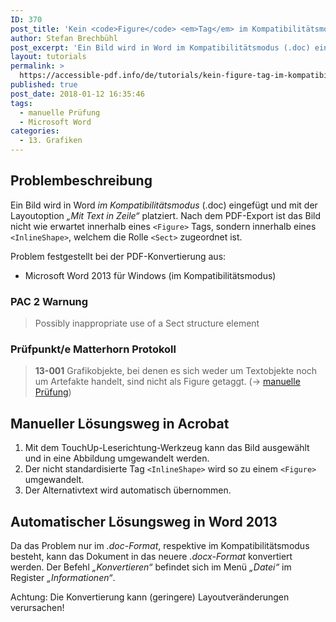 ```yaml
---
ID: 370
post_title: 'Kein <code>Figure</code> <em>Tag</em> im Kompatibilitätsmodus'
author: Stefan Brechbühl
post_excerpt: 'Ein Bild wird in Word im Kompatibilitätsmodus (.doc) eingefügt und mit der Layoutoption „Mit Text in Zeile“ platziert. Nach dem PDF-Export ist das Bild nicht wie erwartet innerhalb eines &lt;Figure&gt;-Tags, sondern innerhalb eines &lt;InlineShape&gt;, welchem die Rolle &lt;Sect&gt; zugeordnet ist.'
layout: tutorials
permalink: >
  https://accessible-pdf.info/de/tutorials/kein-figure-tag-im-kompatibilitaetsmodus/
published: true
post_date: 2018-01-12 16:35:46
tags:
  - manuelle Prüfung
  - Microsoft Word
categories:
  - 13. Grafiken
---
```

## Problembeschreibung

Ein Bild wird in Word *im Kompatibilitätsmodus* (.doc) eingefügt und mit der Layoutoption *„Mit Text in Zeile“* platziert. Nach dem PDF-Export ist das Bild nicht wie erwartet innerhalb eines `<Figure>` Tags, sondern innerhalb eines `<InlineShape>`, welchem die Rolle `<Sect>` zugeordnet ist.

Problem festgestellt bei der PDF-Konvertierung aus:

*   Microsoft Word 2013 für Windows (im Kompatibilitätsmodus)

### PAC 2 Warnung

> Possibly inappropriate use of a Sect structure element

### Prüfpunkt/e Matterhorn Protokoll

> **13-001** Grafikobjekte, bei denen es sich weder um Textobjekte noch um Artefakte handelt, sind nicht als Figure getaggt. (→ [manuelle Prüfung][1])

## Manueller Lösungsweg in Acrobat

1.  Mit dem TouchUp-Leserichtung-Werkzeug kann das Bild ausgewählt und in eine Abbildung umgewandelt werden.
2.  Der nicht standardisierte Tag `<InlineShape>` wird so zu einem `<Figure>` umgewandelt.
3.  Der Alternativtext wird automatisch übernommen.

## Automatischer Lösungsweg in Word 2013

Da das Problem nur im *.doc-Format*, respektive im Kompatibilitätsmodus besteht, kann das Dokument in das neuere *.docx-Format* konvertiert werden. Der Befehl *„Konvertieren“* befindet sich im Menü *„Datei“* im Register *„Informationen“*.

Achtung: Die Konvertierung kann (geringere) Layoutveränderungen verursachen!

 [1]: https://accessible-pdf.info/de/glossar/#manuelle-pruefung